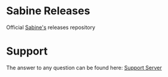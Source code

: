 # Sabine Releases
Official [Sabine's](https://discord.com/application-directory/1235576817683922954) releases repository
# Support
The answer to any question can be found here: [Support Server](https://discord.gg/g5nmc376yh)
